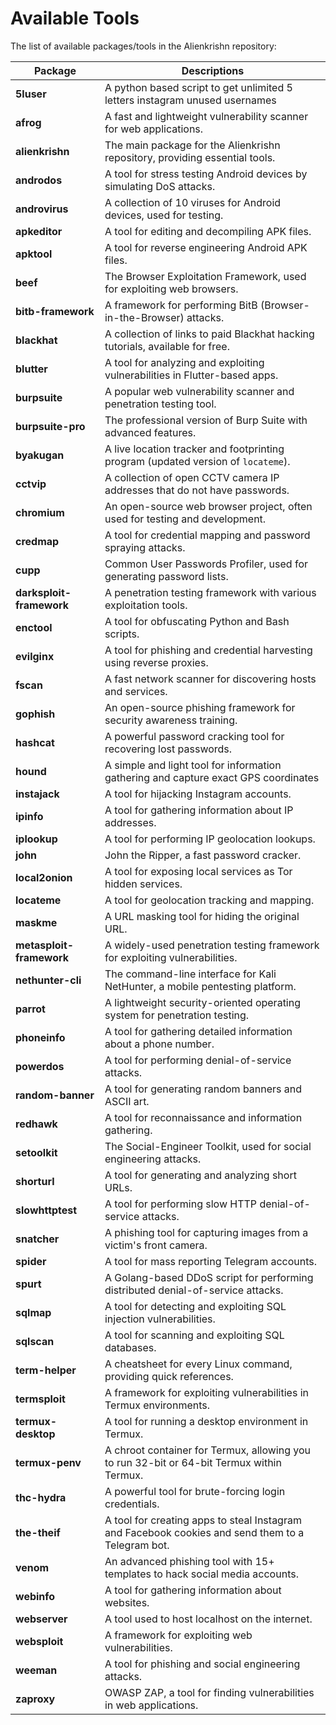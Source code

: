 # Available Tools

The list of available packages/tools in the Alienkrishn repository:

| Package               | Descriptions                                                                 |
|-----------------------|-----------------------------------------------------------------------------|
| **5luser**            | A python based script to get unlimited 5 letters instagram unused usernames |
| **afrog**             | A fast and lightweight vulnerability scanner for web applications.           |
| **alienkrishn**       | The main package for the Alienkrishn repository, providing essential tools. |
| **androdos**          | A tool for stress testing Android devices by simulating DoS attacks.         |
| **androvirus**        | A collection of 10 viruses for Android devices, used for testing.           |
| **apkeditor**         | A tool for editing and decompiling APK files.                               |
| **apktool**           | A tool for reverse engineering Android APK files.                           |
| **beef**              | The Browser Exploitation Framework, used for exploiting web browsers.       |
| **bitb-framework**    | A framework for performing BitB (Browser-in-the-Browser) attacks.           |
| **blackhat**          | A collection of links to paid Blackhat hacking tutorials, available for free.|
| **blutter**           | A tool for analyzing and exploiting vulnerabilities in Flutter-based apps.  |
| **burpsuite**         | A popular web vulnerability scanner and penetration testing tool.           |
| **burpsuite-pro**     | The professional version of Burp Suite with advanced features.              |
| **byakugan**          | A live location tracker and footprinting program (updated version of `locateme`). |
| **cctvip**            | A collection of open CCTV camera IP addresses that do not have passwords.   |
| **chromium**          | An open-source web browser project, often used for testing and development. |
| **credmap**           | A tool for credential mapping and password spraying attacks.                |
| **cupp**              | Common User Passwords Profiler, used for generating password lists.         |
| **darksploit-framework** | A penetration testing framework with various exploitation tools.            |
| **enctool**           | A tool for obfuscating Python and Bash scripts.                             |
| **evilginx**          | A tool for phishing and credential harvesting using reverse proxies.        |
| **fscan**             | A fast network scanner for discovering hosts and services.                  |
| **gophish**           | An open-source phishing framework for security awareness training.          |
| **hashcat**           | A powerful password cracking tool for recovering lost passwords.            |
| **hound**             | A simple and light tool for information gathering and capture exact GPS coordinates |
| **instajack**         | A tool for hijacking Instagram accounts.                                    |
| **ipinfo**            | A tool for gathering information about IP addresses.                        |
| **iplookup**          | A tool for performing IP geolocation lookups.                               |
| **john**              | John the Ripper, a fast password cracker.                                   |
| **local2onion**       | A tool for exposing local services as Tor hidden services.                  |
| **locateme**          | A tool for geolocation tracking and mapping.                                |
| **maskme**            | A URL masking tool for hiding the original URL.                             |
| **metasploit-framework** | A widely-used penetration testing framework for exploiting vulnerabilities. |
| **nethunter-cli**     | The command-line interface for Kali NetHunter, a mobile pentesting platform.|
| **parrot**            | A lightweight security-oriented operating system for penetration testing.   |
| **phoneinfo**         | A tool for gathering detailed information about a phone number.             |
| **powerdos**          | A tool for performing denial-of-service attacks.                            |
| **random-banner**     | A tool for generating random banners and ASCII art.                         |
| **redhawk**           | A tool for reconnaissance and information gathering.                        |
| **setoolkit**         | The Social-Engineer Toolkit, used for social engineering attacks.           |
| **shorturl**          | A tool for generating and analyzing short URLs.                             |
| **slowhttptest**      | A tool for performing slow HTTP denial-of-service attacks.                  |
| **snatcher**          | A phishing tool for capturing images from a victim's front camera.          |
| **spider**            | A tool for mass reporting Telegram accounts.                                |
| **spurt**             | A Golang-based DDoS script for performing distributed denial-of-service attacks. |
| **sqlmap**            | A tool for detecting and exploiting SQL injection vulnerabilities.          |
| **sqlscan**           | A tool for scanning and exploiting SQL databases.                           |
| **term-helper**       | A cheatsheet for every Linux command, providing quick references.           |
| **termsploit**        | A framework for exploiting vulnerabilities in Termux environments.          |
| **termux-desktop**    | A tool for running a desktop environment in Termux.                         |
| **termux-penv**       | A chroot container for Termux, allowing you to run 32-bit or 64-bit Termux within Termux. |
| **thc-hydra**         | A powerful tool for brute-forcing login credentials.                        |
| **the-theif**         | A tool for creating apps to steal Instagram and Facebook cookies and send them to a Telegram bot. |
| **venom**             | An advanced phishing tool with 15+ templates to hack social media accounts. |
| **webinfo**           | A tool for gathering information about websites.                            |
| **webserver**         | A tool used to host localhost on the internet.                              |
| **websploit**         | A framework for exploiting web vulnerabilities.                             |
| **weeman**            | A tool for phishing and social engineering attacks.                         |
| **zaproxy**           | OWASP ZAP, a tool for finding vulnerabilities in web applications.          |
